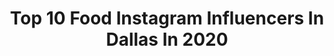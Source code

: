 ---
title: Top 10 Food Instagram Influencers In Dallas In 2020
description: >-
  Find top food Instagram influencers in Dallas in 2020. Most popular hashtags: #foodie #tacotuesday #quarantinelife #dallasgirl.
platform: Instagram
profiles:
  - username: "suellasmr"
    fullname: >-
      Suella
    location: "United States"
    followers: 206910
    engagement: 251
    commentsToLikes: 0.005582
    id: ck13byudrxt7k0i19indff1rh
    verified: false
    hashtags: "#montblanc, #steamedfish, #honey, #indomie"
  - username: "eatingthebigd"
    fullname: >-
      Eating the Big D • Dallas Food
    location: "United States"
    followers: 16653
    engagement: 259
    commentsToLikes: 0.096049
    id: ckap9pse9t5pa0i78jr1322fe
    verified: false
    hashtags: ""
  - username: "foodie.qt"
    fullname: >-
      Food📍Dallas, TX
    location: "United States"
    followers: 21604
    engagement: 574
    commentsToLikes: 0.007270
    id: ck8sz4j7yn4vp0j7861pwleeh
    verified: false
    hashtags: "#sp"
  - username: "dallasfoodwanderer"
    fullname: >-
      𝐒𝐀𝐑𝐈𝐀 | Dallas Food Wanderer 🌎
    location: "United States"
    followers: 12632
    engagement: 334
    commentsToLikes: 0.143952
    id: ck0w3er8vt17z0i19w116309e
    verified: false
    hashtags: "#savelives, #foodcoma, #arabicfood, #cheesepie"
  - username: "sareepilla"
    fullname: >-
      SareePilla
    location: "United States"
    followers: 16018
    engagement: 271
    commentsToLikes: 0.133380
    id: ck8td55ix1x520j786hie1rp6
    verified: false
    hashtags: "#workwear, #quarantinelife, #hypebeast, #anokhijaipur"
  - username: "pika_thecorgi"
    fullname: >-
      Pika & Polka the Corgis
    location: "United States"
    followers: 12041
    engagement: 854
    commentsToLikes: 0.044236
    id: ck14imyu5g7280i1972kj8fvg
    verified: false
    hashtags: "#mondayblues, #myollie, #sonyalphameetup, #bealpha"
  - username: "junjdm"
    fullname: >-
      Jun 🌀
    location: "United States"
    followers: 12081
    engagement: 588
    commentsToLikes: 0.043699
    id: ck6tm9svd7fuv0j71xlmjab0k
    verified: false
    hashtags: "#airmax90, #kobe4undefeated, #conversebasketball, #kd2scoringtitle"
  - username: "fashionablylateboymom"
    fullname: >-
      Letty Long | DFW Influencer
    location: "United States"
    followers: 17477
    engagement: 164
    commentsToLikes: 0.497653
    id: ck5qaykpxixhm0i11xg3o2xkk
    verified: false
    hashtags: "#lucyparislabel, #stylepost, #lovelulus, #scrunchies"
  - username: "foodandtraveladdict"
    fullname: >-
      Foodandtraveladdict@gmail.com
    location: "United States"
    followers: 5563
    engagement: 906
    commentsToLikes: 0.324833
    id: ck8tbh9jbvo2u0j78p0gjgcjx
    verified: false
    hashtags: "#tacotuesday, #supportlocal, #wanderlustwednesday, #earthday"
  - username: "worldlytreat"
    fullname: >-
      Maur celestine✨Easy Recipes✨
    location: "United States"
    followers: 4071
    engagement: 1520
    commentsToLikes: 0.205180
    id: ck5cep31zlfcu0i11ru152nkz
    verified: false
    hashtags: "#motion, #pies, #huffposttaste, #vodkadrinks"
---